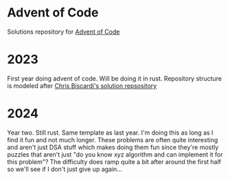 # Advent of Code
Solutions repository for [Advent of Code](http://adventofcode.com/)
# 2023
First year doing advent of code. Will be doing it in rust. Repository structure is modeled after
[Chris Biscardi's solution repsository](https://github.com/ChristopherBiscardi/advent-of-code/tree/main/2023/rust)
# 2024
Year two. Still rust. Same template as last year. I'm doing this as long as I find it fun and not much longer.
These problems are often quite interesting and aren't just DSA stuff which makes doing them fun since
they're mostly puzzles that aren't just "do you know xyz algorithm and can implement it for this problem"?
The difficulty does ramp quite a bit after around the first half so we'll see if I don't just give up again...
